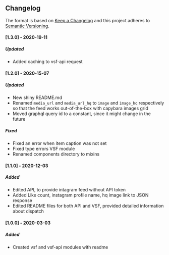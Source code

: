 ## Changelog
The format is based on [Keep a Changelog](https://keepachangelog.com/en/1.0.0/)
and this project adheres to [Semantic Versioning](https://semver.org/spec/v2.0.0.html).

#### [1.3.0] - 2020-19-11

##### Updated
- Added caching to vsf-api request


#### [1.2.0] - 2020-15-07

##### Updated
- New shiny README.md
- Renamed `media_url` and `media_url_hq` to `image` and `image_hq` respectively so that the feed works out-of-the-box with capybara images grid
- Moved graphql query id to a constant, since it might change in the future

##### Fixed
- Fixed an error when item caption was not set
- Fixed type errors VSF module
- Renamed components directory to mixins


#### [1.1.0] - 2020-12-03

##### Added
- Edited API, to provide intagram feed without API token
- Added Like count, instagram profile name, hq image link to JSON response
- Edited README files for both API and VSF, provided detailed information about dispatch

#### [1.0.0] - 2020-03-03

##### Added
- Created vsf and vsf-api modules with readme


